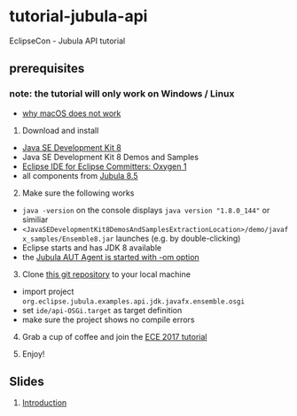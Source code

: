 # tutorial-jubula-api
EclipseCon - Jubula API tutorial

## prerequisites

### note: the tutorial will only work on Windows / Linux
- [why macOS does not work](http://eclip.se/525658)

1. Download and install
- [Java SE Development Kit 8](http://www.oracle.com/technetwork/java/javase/downloads/index.html)
- Java SE Development Kit 8 Demos and Samples 
- [Eclipse IDE for Eclipse Committers: Oxygen 1](http://www.eclipse.org/downloads/packages/eclipse-ide-eclipse-committers/oxygen1)
- all components from [Jubula 8.5](https://testing.bredex.de/jubula-download-page.html)

2. Make sure the following works
- `java -version` on the console displays `java version "1.8.0_144"` or similiar
- `<JavaSEDevelopmentKit8DemosAndSamplesExtractionLocation>/demo/javafx_samples/Ensemble8.jar` launches (e.g. by double-clicking)
- Eclipse starts and has JDK 8 available
- the [Jubula AUT Agent is started with -om option](https://testing.bredex.de/faqs/jubula-api-setup.html)

3. Clone [this git repository](https://github.com/open-co-de/tutorial-jubula-api.git) to your local machine
- import project `org.eclipse.jubula.examples.api.jdk.javafx.ensemble.osgi`
- set `ide/api-OSGi.target` as target definition
- make sure the project shows no compile errors

4. Grab a cup of coffee and join the [ECE 2017 tutorial](https://www.eclipsecon.org/europe2017/session/ui-test-automation-using-jubula-api-why-how-and-what)

5. Enjoy!

## Slides
 1. [Introduction](https://open-co-de.github.io/tutorial-jubula-api/slides/01_Intro.html)
